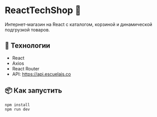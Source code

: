 # ReactTechShop 🛒

Интернет-магазин на React с каталогом, корзиной и динамической подгрузкой товаров.

## 🚀 Технологии
- React
- Axios
- React Router
- API: https://api.escuelajs.co

## 📦 Как запустить

```bash
npm install
npm run dev
